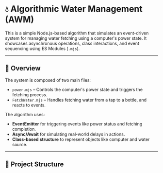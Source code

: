 # 💧 Algorithmic Water Management (AWM)

This is a simple Node.js-based algorithm that simulates an event-driven system for managing water fetching using a computer's power state. It showcases asynchronous operations, class interactions, and event sequencing using ES Modules (`.mjs`).

---

## 🔁 Overview

The system is composed of two main files:

- `power.mjs` – Controls the computer's power state and triggers the fetching process.
- `FetchWater.mjs` – Handles fetching water from a tap to a bottle, and reacts to events.

The algorithm uses:

- **EventEmitter** for triggering events like power status and fetching completion.
- **Async/Await** for simulating real-world delays in actions.
- **Class-based structure** to represent objects like computer and water source.

---

## 🔧 Project Structure

